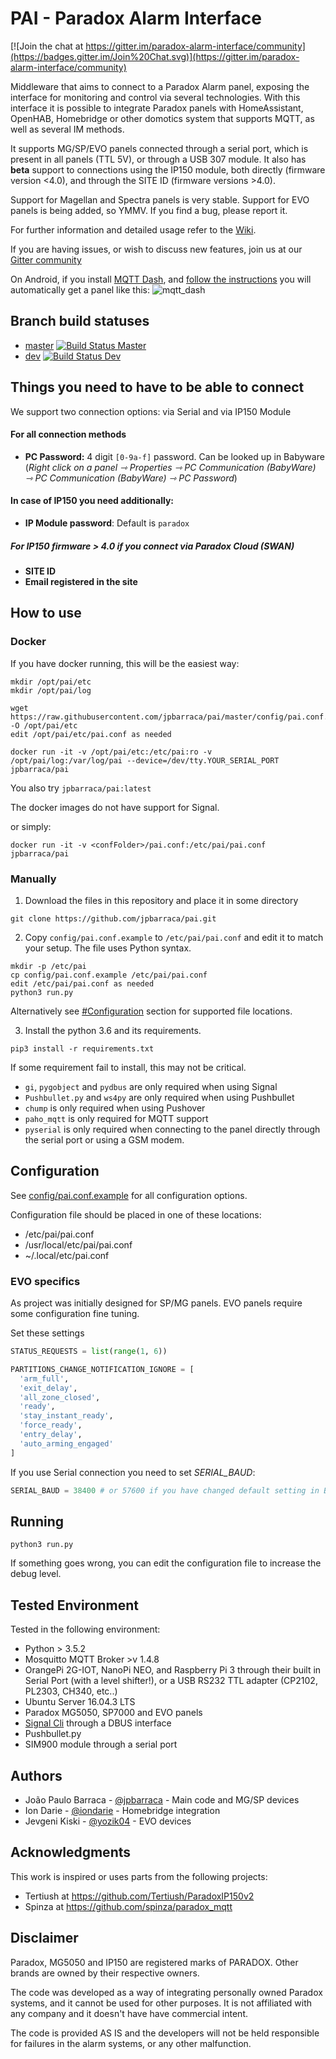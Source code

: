 # PAI - Paradox Alarm Interface

[![Join the chat at https://gitter.im/paradox-alarm-interface/community](https://badges.gitter.im/Join%20Chat.svg)](https://gitter.im/paradox-alarm-interface/community)


Middleware that aims to connect to a Paradox Alarm panel, exposing the interface for monitoring and control via several technologies.
With this interface it is possible to integrate Paradox panels with HomeAssistant, OpenHAB, Homebridge or other domotics system that supports MQTT, as well as several IM methods.

It supports MG/SP/EVO panels connected through a serial port, which is present in all panels (TTL 5V), or through a USB 307 module. It also has __beta__ support to connections using the IP150 module, both directly (firmware version <4.0), and through the SITE ID (firmware versions >4.0).

Support for Magellan and Spectra panels is very stable. Support for EVO panels is being added, so YMMV. If you find a bug, please report it.


For further information and detailed usage refer to the [Wiki](https://github.com/jpbarraca/pai/wiki).

If you are having issues, or wish to discuss new features, join us at our [Gitter community](https://gitter.im/paradox-alarm-interface)

On Android, if you install [MQTT Dash](https://play.google.com/store/apps/details?id=net.routix.mqttdash), and [follow the instructions](https://github.com/jpbarraca/pai/wiki#mqtt-dash) you will automatically get a panel like this:
![mqtt_dash](https://user-images.githubusercontent.com/497717/52603920-d4984d80-2e60-11e9-9772-578b10576b3c.jpg)

## Branch build statuses
- [master](https://github.com/jpbarraca/pai/tree/master) [![Build Status Master](https://travis-ci.org/jpbarraca/pai.svg?branch=master)](https://travis-ci.org/jpbarraca/pai)
- [dev](https://github.com/jpbarraca/pai/tree/dev) [![Build Status Dev](https://travis-ci.org/jpbarraca/pai.svg?branch=dev)](https://travis-ci.org/jpbarraca/pai)

## Things you need to have to be able to connect
We support two connection options: via Serial and via IP150 Module

#### For all connection methods
- **PC Password:** 4 digit `[0-9a-f]` password.
Can be looked up in Babyware (_Right click on a panel ⇾ Properties ⇾ PC Communication (BabyWare) ⇾ PC Communication (BabyWare) ⇾ PC Password_)
#### In case of IP150 you need additionally:
- **IP Module password**: Default is `paradox`
##### For IP150 firmware > 4.0 if you connect via Paradox Cloud (SWAN)
- **SITE ID**
- **Email registered in the site**

## How to use

### Docker

If you have docker running, this will be the easiest way:
```
mkdir /opt/pai/etc
mkdir /opt/pai/log

wget https://raw.githubusercontent.com/jpbarraca/pai/master/config/pai.conf.example -O /opt/pai/etc
edit /opt/pai/etc/pai.conf as needed 

docker run -it -v /opt/pai/etc:/etc/pai:ro -v /opt/pai/log:/var/log/pai --device=/dev/tty.YOUR_SERIAL_PORT jpbarraca/pai
```
You also try ```jpbarraca/pai:latest```

The docker images do not have support for Signal.

or simply:

```
docker run -it -v <confFolder>/pai.conf:/etc/pai/pai.conf jpbarraca/pai
```

### Manually

1.  Download the files in this repository and place it in some directory
```
git clone https://github.com/jpbarraca/pai.git
```

2.  Copy ```config/pai.conf.example``` to ```/etc/pai/pai.conf``` and edit it to match your setup. The file uses Python syntax.
```
mkdir -p /etc/pai
cp config/pai.conf.example /etc/pai/pai.conf
edit /etc/pai/pai.conf as needed
python3 run.py
```

Alternatively see [#Configuration](#configuration) section for supported file locations.

3.  Install the python 3.6 and its requirements.
```
pip3 install -r requirements.txt
```

If some requirement fail to install, this may not be critical.
* ```gi```, ```pygobject``` and ```pydbus``` are only required when using Signal
* ```Pushbullet.py``` and ```ws4py``` are only required when using Pushbullet
* ```chump``` is only required when using Pushover
* ```paho_mqtt``` is only required for MQTT support
* ```pyserial``` is only required when connecting to the panel directly through the serial port or using a GSM modem.


## Configuration
See [config/pai.conf.example](config/pai.conf.example) for all configuration options.

Configuration file should be placed in one of these locations:
  - /etc/pai/pai.conf
  - /usr/local/etc/pai/pai.conf
  - ~/.local/etc/pai.conf

### EVO specifics
As project was initially designed for SP/MG panels. EVO panels require some configuration fine tuning.

Set these settings
``` python
STATUS_REQUESTS = list(range(1, 6))

PARTITIONS_CHANGE_NOTIFICATION_IGNORE = [
  'arm_full',
  'exit_delay',
  'all_zone_closed', 
  'ready',
  'stay_instant_ready',
  'force_ready',
  'entry_delay',
  'auto_arming_engaged'
]
```

If you use Serial connection you need to set *SERIAL_BAUD*:
``` python
SERIAL_BAUD = 38400 # or 57600 if you have changed default setting in Babyware
```

## Running
```
python3 run.py
```

If something goes wrong, you can edit the configuration file to increase the debug level.


## Tested Environment

Tested in the following environment:
* Python > 3.5.2
* Mosquitto MQTT Broker >v 1.4.8
* OrangePi 2G-IOT, NanoPi NEO, and Raspberry Pi 3 through their built in Serial Port (with a level shifter!), or a USB RS232 TTL adapter (CP2102, PL2303, CH340, etc..)
* Ubuntu Server 16.04.3 LTS
* Paradox MG5050, SP7000 and EVO panels
* [Signal Cli](https://github.com/AsamK/signal-cli) through a DBUS interface
* Pushbullet.py
* SIM900 module through a serial port

## Authors

* João Paulo Barraca - [@jpbarraca](https://github.com/jpbarraca) - Main code and MG/SP devices
* Ion Darie - [@iondarie](https://github.com/iondarie) - Homebridge integration
* Jevgeni Kiski - [@yozik04](https://github.com/yozik04) - EVO devices


## Acknowledgments

This work is inspired or uses parts from the following projects:

* Tertiush at https://github.com/Tertiush/ParadoxIP150v2
* Spinza at https://github.com/spinza/paradox_mqtt


## Disclaimer

Paradox, MG5050 and IP150 are registered marks of PARADOX. Other brands are owned by their respective owners.

The code was developed as a way of integrating personally owned Paradox systems, and it cannot be used for other purposes.
It is not affiliated with any company and it doesn't have have commercial intent.

The code is provided AS IS and the developers will not be held responsible for failures in the alarm systems, or any other malfunction.
